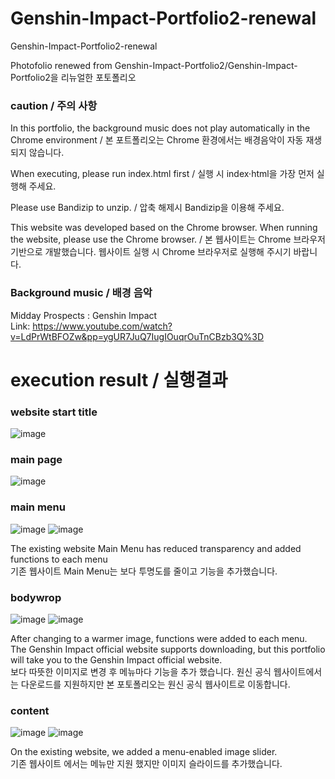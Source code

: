 # Genshin-Impact-Portfolio2-renewal
Genshin-Impact-Portfolio2-renewal 

Photofolio renewed from Genshin-Impact-Portfolio2/Genshin-Impact-Portfolio2을 리뉴얼한 포토폴리오<br>
<h3>caution / 주의 사항</h3>
<p> In this portfolio, the background music does not play automatically in the Chrome environment / 본 포트폴리오는 Chrome 환경에서는 배경음악이 자동 재생되지 않습니다.</p>
<P> When executing, please run index.html first / 실행 시 index·html을 가장 먼저 실행해 주세요.</P>
<p>Please use Bandizip to unzip. / 압축 해제시 Bandizip을 이용해 주세요.</p>
<p>This website was developed based on the Chrome browser. When running the website, please use the Chrome browser. / 본 웹사이트는 Chrome 브라우저 기반으로 개발했습니다. 웹사이트 실행 시 Chrome 브라우저로 실행해 주시기 바랍니다.</p>


### Background music / 배경 음악
 Midday Prospects : Genshin Impact<br>
 Link: https://www.youtube.com/watch?v=LdPrWtBFOZw&pp=ygUR7JuQ7IugIOuqrOuTnCBzb3Q%3D
# execution result / 실행결과

### website start title
![image](https://github.com/edaild/Genshin-Impact-Portfolio2/assets/109999749/05c33b7f-da90-4e3e-8a09-11750fae6552)

### main page
![image](https://github.com/edaild/Genshin-Impact-Portfolio2-renewal/assets/109999749/f4952bbb-457f-4814-9732-303ea59c9202)

### main menu
![image](https://github.com/edaild/Genshin-Impact-Portfolio2/assets/109999749/a59d1e4a-a432-4460-9975-fc92cee26e6d)
![image](https://github.com/edaild/Genshin-Impact-Portfolio2-renewal/assets/109999749/be2c0d1c-5640-4574-9b34-000a8a82e244)
<p>The existing website Main Menu has reduced transparency and added functions to each menu<br>기존 웹사이트 Main Menu는 보다 투명도를 줄이고 기능을 추가했습니다.</p>


### bodywrop
![image](https://github.com/edaild/Genshin-Impact-Portfolio2/assets/109999749/84f209b8-463e-434c-9da9-b248ac825282)
![image](https://github.com/edaild/Genshin-Impact-Portfolio2-renewal/assets/109999749/6b5e0225-649d-4e34-bc31-48a2f85298f8)
<P>After changing to a warmer image, functions were added to each menu. The Genshin Impact official website supports downloading, but this portfolio will take you to the Genshin Impact official website.<br>
보다 따뜻한 이미지로 변경 후 메뉴마다 기능을 추가 했습니다. 원신 공식 웹사이트에서는 다운로드를 지원하지만 본 포토폴리오는 원신 공식 웹사이트로 이동합니다.
 </P>

### content
![image](https://github.com/edaild/Genshin-Impact-Portfolio2-renewal/assets/109999749/fcc1d1ac-7d14-4573-b313-5efa0d4d7c8c)
![image](https://github.com/edaild/Genshin-Impact-Portfolio2-renewal/assets/109999749/44970755-b7b7-4f1a-adb8-5b76b80d1640)
<p>On the existing website, we added a menu-enabled image slider.<br>
 기존 웹사이트 에서는 메뉴만 지원 했지만 이미지 슬라이드를 추가했습니다.</p>


